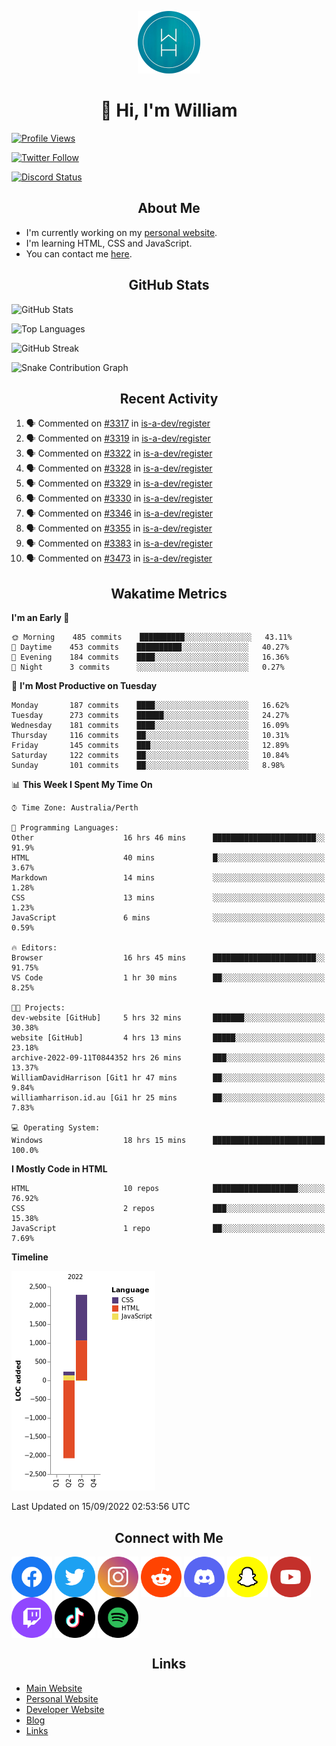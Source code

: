 <p align="center"><img src="https://github.com/williamdavidharrison/williamdavidharrison/blob/main/assets/logo.png" height="100" width="100"></p>

<h1 align="center">👋 Hi, I'm William</h1>

[![Profile Views](https://komarev.com/ghpvc/?username=williamdavidharrison&color=blue&style=for-the-badge)](https://github.com/williamdavidharrison)

[![Twitter Follow](https://img.shields.io/twitter/follow/WDHarrison09?color=1DA1F2&logo=twitter&style=for-the-badge)](https://twitter.com/intent/user?screen_name=wdharrison09)

[![Discord Status](https://dcbadge.vercel.app/api/shield/853158265466257448?theme=discord-inverted)](https://discord.com/users/853158265466257448)

<h2 align="center">About Me</h2>

* I'm currently working on my [personal website](https://github.com/williamdavidharrison/website).
* I'm learning HTML, CSS and JavaScript.
* You can contact me [here](https://contact.williamharrison.me).

<h2 align="center">GitHub Stats</h2>

![GitHub Stats](https://github-readme-stats.api.williamharrison.dev/api?username=williamdavidharrison&theme=algolia&show_icons=true&border_radius=8&count_private=true&include_all_commits=true)

![Top Languages](https://github-readme-stats.api.williamharrison.dev/api/top-langs/?username=williamdavidharrison&theme=algolia&layout=compact&border_radius=8)

![GitHub Streak](https://wh-github-readme-streak-stats.herokuapp.com/?user=WilliamDavidHarrison&theme=dark)

![Snake Contribution Graph](https://github.com/WilliamDavidHarrison/WilliamDavidHarrison/blob/output/github-contribution-grid-snake.svg)

<h2 align="center">Recent Activity</h2>

<!--START_SECTION:activity-->
1. 🗣 Commented on [#3317](https://github.com/is-a-dev/register/issues/3317) in [is-a-dev/register](https://github.com/is-a-dev/register)
2. 🗣 Commented on [#3319](https://github.com/is-a-dev/register/issues/3319) in [is-a-dev/register](https://github.com/is-a-dev/register)
3. 🗣 Commented on [#3322](https://github.com/is-a-dev/register/issues/3322) in [is-a-dev/register](https://github.com/is-a-dev/register)
4. 🗣 Commented on [#3328](https://github.com/is-a-dev/register/issues/3328) in [is-a-dev/register](https://github.com/is-a-dev/register)
5. 🗣 Commented on [#3329](https://github.com/is-a-dev/register/issues/3329) in [is-a-dev/register](https://github.com/is-a-dev/register)
6. 🗣 Commented on [#3330](https://github.com/is-a-dev/register/issues/3330) in [is-a-dev/register](https://github.com/is-a-dev/register)
7. 🗣 Commented on [#3346](https://github.com/is-a-dev/register/issues/3346) in [is-a-dev/register](https://github.com/is-a-dev/register)
8. 🗣 Commented on [#3355](https://github.com/is-a-dev/register/issues/3355) in [is-a-dev/register](https://github.com/is-a-dev/register)
9. 🗣 Commented on [#3383](https://github.com/is-a-dev/register/issues/3383) in [is-a-dev/register](https://github.com/is-a-dev/register)
10. 🗣 Commented on [#3473](https://github.com/is-a-dev/register/issues/3473) in [is-a-dev/register](https://github.com/is-a-dev/register)
<!--END_SECTION:activity-->

<h2 align="center">Wakatime Metrics</h2>

<!--START_SECTION:waka-->
**I'm an Early 🐤** 

```text
🌞 Morning    485 commits    ██████████░░░░░░░░░░░░░░░   43.11% 
🌆 Daytime    453 commits    ██████████░░░░░░░░░░░░░░░   40.27% 
🌃 Evening    184 commits    ████░░░░░░░░░░░░░░░░░░░░░   16.36% 
🌙 Night      3 commits      ░░░░░░░░░░░░░░░░░░░░░░░░░   0.27%

```
📅 **I'm Most Productive on Tuesday** 

```text
Monday       187 commits    ████░░░░░░░░░░░░░░░░░░░░░   16.62% 
Tuesday      273 commits    ██████░░░░░░░░░░░░░░░░░░░   24.27% 
Wednesday    181 commits    ████░░░░░░░░░░░░░░░░░░░░░   16.09% 
Thursday     116 commits    ██░░░░░░░░░░░░░░░░░░░░░░░   10.31% 
Friday       145 commits    ███░░░░░░░░░░░░░░░░░░░░░░   12.89% 
Saturday     122 commits    ██░░░░░░░░░░░░░░░░░░░░░░░   10.84% 
Sunday       101 commits    ██░░░░░░░░░░░░░░░░░░░░░░░   8.98%

```


📊 **This Week I Spent My Time On** 

```text
⌚︎ Time Zone: Australia/Perth

💬 Programming Languages: 
Other                    16 hrs 46 mins      ███████████████████████░░   91.9% 
HTML                     40 mins             █░░░░░░░░░░░░░░░░░░░░░░░░   3.67% 
Markdown                 14 mins             ░░░░░░░░░░░░░░░░░░░░░░░░░   1.28% 
CSS                      13 mins             ░░░░░░░░░░░░░░░░░░░░░░░░░   1.23% 
JavaScript               6 mins              ░░░░░░░░░░░░░░░░░░░░░░░░░   0.59%

🔥 Editors: 
Browser                  16 hrs 45 mins      ███████████████████████░░   91.75% 
VS Code                  1 hr 30 mins        ██░░░░░░░░░░░░░░░░░░░░░░░   8.25%

🐱‍💻 Projects: 
dev-website [GitHub]     5 hrs 32 mins       ███████░░░░░░░░░░░░░░░░░░   30.38% 
website [GitHub]         4 hrs 13 mins       █████░░░░░░░░░░░░░░░░░░░░   23.18% 
archive-2022-09-11T0844352 hrs 26 mins       ███░░░░░░░░░░░░░░░░░░░░░░   13.37% 
WilliamDavidHarrison [Git1 hr 47 mins        ██░░░░░░░░░░░░░░░░░░░░░░░   9.84% 
williamharrison.id.au [Gi1 hr 25 mins        ██░░░░░░░░░░░░░░░░░░░░░░░   7.83%

💻 Operating System: 
Windows                  18 hrs 15 mins      █████████████████████████   100.0%

```

**I Mostly Code in HTML** 

```text
HTML                     10 repos            ███████████████████░░░░░░   76.92% 
CSS                      2 repos             ███░░░░░░░░░░░░░░░░░░░░░░   15.38% 
JavaScript               1 repo              ██░░░░░░░░░░░░░░░░░░░░░░░   7.69%

```


**Timeline**

![Chart not found](https://raw.githubusercontent.com/WilliamDavidHarrison/WilliamDavidHarrison/main/charts/bar_graph.png) 


 Last Updated on 15/09/2022 02:53:56 UTC
<!--END_SECTION:waka-->

<h2 align="center">Connect with Me</h2>

<a href="https://www.facebook.com/wdharrison09"><img align="center" src="assets/facebook.png" height="65" width="65" /></a>
<a href="https://twitter.com/wdharrison09"><img align="center" src="assets/twitter.png" height="65" width="65" /></a>
<a href="https://www.instagram.com/wdharrison09"><img align="center" src="assets/instagram.png" height="65" width="65" /></a>
<a href="https://www.reddit.com/u/williamdavidharrison"><img align="center" src="assets/reddit.png" height="65" width="65" /></a>
<a href="https://discord.com/users/853158265466257448"><img align="center" src="assets/discord.png" height="65" width="65" /></a>
<a href="https://snapchat.com/add/wdharrison09"><img align="center" src="assets/snapchat.png" height="65" width="65" /></a>
<a href="https://www.youtube.com/channel/UCzHwrpKSSMcnt-srjRqQqjg"><img align="center" src="assets/youtube.png" height="65" width="65" /></a>
<a href="https://www.twitch.tv/wdharrison09"><img align="center" src="assets/twitch.png" height="65" width="65" /></a>
<a href="https://www.tiktok.com/@wdharrison09"><img align="center" src="assets/tiktok.png" height="65" width="65" /></a>
<a href="https://open.spotify.com/user/4kteqc82me1u1vxevzly2azqs"><img align="center" src="assets/spotify.png" height="65" width="65" /></a>

<h2 align="center">Links</h2>

* [Main Website](https://williamharrison.xyz)
* [Personal Website](https://william.net.au)
* [Developer Website](https://williamharrison.dev)
* [Blog](https://www.williamharrison.blog)
* [Links](https://williamharrison.me)
